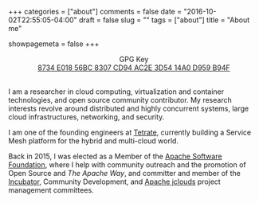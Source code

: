 +++
categories = ["about"]
comments = false
date = "2016-10-02T22:55:05-04:00"
draft = false
slug = ""
tags = ["about"]
title = "About me"

showpagemeta = false
+++

<div align="center">
GPG Key<br/>
<a href="http://people.apache.org/keys/committer/nacx.asc">8734 E018 56BC 8307 CD94  AC2E 3D54 14A0 D959 B94F</a>
</div>
<br/>

I am a researcher in cloud computing, virtualization and container technologies, and open source community contributor. My research interests revolve around distributed and highly concurrent systems, large cloud infrastructures, networking, and security.

I am one of the founding engineers at [Tetrate](https://tetrate.io), currently building a Service Mesh platform for the
hybrid and multi-cloud world.

Back in 2015, I was elected as a Member of the [Apache Software Foundation](https://www.apache.org), where I help with community outreach and the promotion of Open Source and _The Apache Way_, and committer and member of the [Incubator](https://incubator.apache.org), Community Development, and [Apache jclouds](https://jclouds.apache.org) project management committees.
